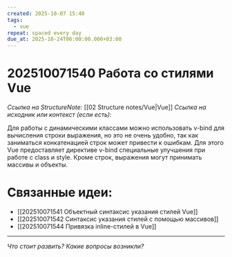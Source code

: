 ```yaml
---
created: 2025-10-07 15:40
tags:
  - vue
repeat: spaced every day
due_at: 2025-10-24T06:00:00.000+03:00
---
```

# 202510071540 Работа со стилями Vue

*Ссылка на StructureNote:* [[02 Structure notes/Vue|Vue]]
*Ссылка на исходник или контекст (если есть):* 

Для работы с динамическими классами можно использовать v-bind для вычисления строки выражения, но это не очень удобно, так как заниматься конкатенацией строк может привести к ошибкам. Для этого Vue предоставляет директиве v-bind специальные улучшения при работе с class и style. Кроме строк, выражения могут принимать массивы и объекты.

# Связанные идеи:

* [[202510071541 Объектный синтаксис указания стилей Vue]]
* [[202510071542 Синтаксис указания стилей с помощью массивов]]
* [[202510071544 Привязка inline-стилей в Vue]]
---

*Что стоит развить? Какие вопросы возникли?*
